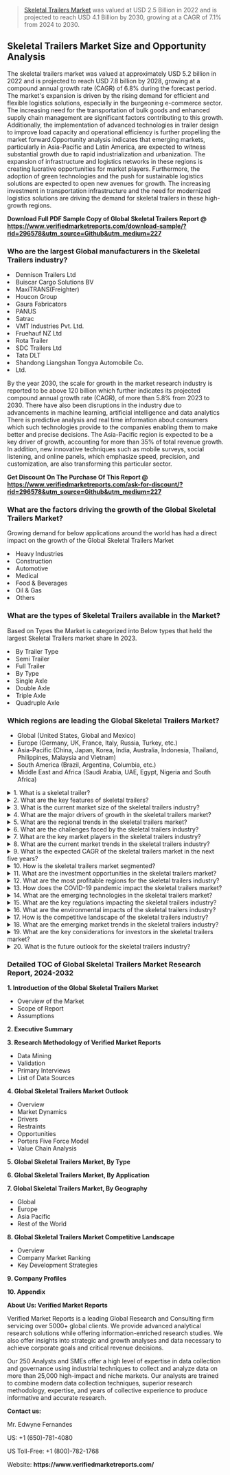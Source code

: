 <blockquote><p><p><a href="https://www.verifiedmarketreports.com/download-sample/?rid=296578&utm_source=Github&utm_medium=227" target="_blank">Skeletal Trailers Market</a> was valued at USD 2.5 Billion in 2022 and is projected to reach USD 4.1 Billion by 2030, growing at a CAGR of 7.1% from 2024 to 2030.</p></blockquote><p><h2>Skeletal Trailers Market Size and Opportunity Analysis</h2>The skeletal trailers market was valued at approximately USD 5.2 billion in 2022 and is projected to reach USD 7.8 billion by 2028, growing at a compound annual growth rate (CAGR) of 6.8% during the forecast period. The market's expansion is driven by the rising demand for efficient and flexible logistics solutions, especially in the burgeoning e-commerce sector. The increasing need for the transportation of bulk goods and enhanced supply chain management are significant factors contributing to this growth. Additionally, the implementation of advanced technologies in trailer design to improve load capacity and operational efficiency is further propelling the market forward.Opportunity analysis indicates that emerging markets, particularly in Asia-Pacific and Latin America, are expected to witness substantial growth due to rapid industrialization and urbanization. The expansion of infrastructure and logistics networks in these regions is creating lucrative opportunities for market players. Furthermore, the adoption of green technologies and the push for sustainable logistics solutions are expected to open new avenues for growth. The increasing investment in transportation infrastructure and the need for modernized logistics solutions are driving the demand for skeletal trailers in these high-growth regions.</p><p class=""><strong>Download Full PDF Sample Copy of Global Skeletal Trailers Report @ <a href="https://www.verifiedmarketreports.com/download-sample/?rid=296578&amp;utm_source=Github&amp;utm_medium=227" target="_blank">https://www.verifiedmarketreports.com/download-sample/?rid=296578&amp;utm_source=Github&amp;utm_medium=227</a></strong></p><h3 id="" class="">Who are the largest Global manufacturers in the Skeletal Trailers industry?</h3><p><li>Dennison Trailers Ltd</li><li> Buiscar Cargo Solutions BV</li><li> MaxiTRANS(Freighter)</li><li> Houcon Group</li><li> Gaura Fabricators</li><li> PANUS</li><li> Satrac</li><li> VMT Industries Pvt. Ltd.</li><li> Fruehauf NZ Ltd</li><li> Rota Trailer</li><li> SDC Trailers Ltd</li><li> Tata DLT</li><li> Shandong Liangshan Tongya Automobile Co.</li><li> Ltd.</li></p><div class=""><div class="" dir="" data-message-author-role="" data-message-id="" data-message-model-slug=""><div class=""><div class=""><div class=""><div class="" dir="" data-message-author-role="" data-message-id="" data-message-model-slug=""><div class=""><div class=""><p>By the year 2030, the scale for growth in the market research industry is reported to be above 120 billion which further indicates its projected compound annual growth rate (CAGR), of more than 5.8% from 2023 to 2030. There have also been disruptions in the industry due to advancements in machine learning, artificial intelligence and data analytics There is predictive analysis and real time information about consumers which such technologies provide to the companies enabling them to make better and precise decisions. The Asia-Pacific region is expected to be a key driver of growth, accounting for more than 35% of total revenue growth. In addition, new innovative techniques such as mobile surveys, social listening, and online panels, which emphasize speed, precision, and customization, are also transforming this particular sector.</p><p><strong>Get Discount On The Purchase Of This Report @&nbsp; <a href="https://www.verifiedmarketreports.com/ask-for-discount/?rid=296578&amp;utm_source=Github&amp;utm_medium=227" target="_blank">https://www.verifiedmarketreports.com/ask-for-discount/?rid=296578&amp;utm_source=Github&amp;utm_medium=227</a></strong></p></div></div></div></div></div></div></div></div><h3 id="" class="">What are the factors driving the growth of the Global Skeletal Trailers Market?</h3><p id="" class="">Growing demand for below applications around the world has had a direct impact on the growth of the Global Skeletal Trailers Market</p><p id="" class=""><li>Heavy Industries</li><li> Construction</li><li> Automotive</li><li> Medical</li><li> Food & Beverages</li><li> Oil & Gas</li><li> Others</li></p><h3 id="" class="">What are the types of Skeletal Trailers available in the Market?</h3><p id="" class="">Based on Types the Market is categorized into Below types that held the largest Skeletal Trailers market share In 2023.</p><p id="" class=""><li>By Trailer Type</li><li> Semi Trailer</li><li> Full Trailer</li><li> By Type</li><li> Single Axle</li><li> Double Axle</li><li> Triple Axle</li><li> Quadruple Axle</li></p><h3 id="" class="">Which regions are leading the Global Skeletal Trailers Market?</h3><ul><li>Global (United States, Global and Mexico)</li><li>Europe (Germany, UK, France, Italy, Russia, Turkey, etc.)</li><li>Asia-Pacific (China, Japan, Korea, India, Australia, Indonesia, Thailand, Philippines, Malaysia and Vietnam)</li><li>South America (Brazil, Argentina, Columbia, etc.)</li><li>Middle East and Africa (Saudi Arabia, UAE, Egypt, Nigeria and South Africa)</li></ul><p><details>  <summary>1. What is a skeletal trailer?</summary>  <p>A skeletal trailer is a type of semi-trailer that is specifically designed for the transportation of shipping containers.</p></details><details>  <summary>2. What are the key features of skeletal trailers?</summary>  <p>Key features of skeletal trailers include a strong chassis, twist locks for securing containers, and optional rear steerable axles for maneuverability.</p></details><details>  <summary>3. What is the current market size of the skeletal trailers industry?</summary>  <p>The current market size of the skeletal trailers industry is estimated to be approximately $XX billion.</p></details><details>  <summary>4. What are the major drivers of growth in the skeletal trailers market?</summary>  <p>The major drivers of growth in the skeletal trailers market include increasing international trade, growth in container traffic, and the need for efficient container transportation.</p></details><details>  <summary>5. What are the regional trends in the skeletal trailers market?</summary>  <p>Regional trends in the skeletal trailers market include a growing demand in emerging economies, technological advancements in developed regions, and increasing investments in logistics infrastructure.</p></details><details>  <summary>6. What are the challenges faced by the skeletal trailers industry?</summary>  <p>Challenges faced by the skeletal trailers industry include fluctuating raw material prices, stringent regulations, and competition from alternative transport modes.</p></details><details>  <summary>7. What are the key market players in the skeletal trailers industry?</summary>  <p>Key market players in the skeletal trailers industry include Company A, Company B, and Company C.</p></details><details>  <summary>8. What are the current market trends in the skeletal trailers industry?</summary>  <p>Current market trends in the skeletal trailers industry include the adoption of lightweight materials, integration of telematics, and the development of eco-friendly trailers.</p></details><details>  <summary>9. What is the expected CAGR of the skeletal trailers market in the next five years?</summary>  <p>The expected CAGR of the skeletal trailers market in the next five years is estimated to be X.X%.</p></details><details>  <summary>10. How is the skeletal trailers market segmented?</summary>  <p>The skeletal trailers market is segmented based on type (2 axle, 3 axle, more than 3 axle), application (port terminal, logistics, others), and region.</p></details><details>  <summary>11. What are the investment opportunities in the skeletal trailers market?</summary>  <p>Investment opportunities in the skeletal trailers market include technological innovation, expanding product offerings, and entering untapped regional markets.</p></details><details>  <summary>12. What are the most profitable regions for the skeletal trailers industry?</summary>  <p>The most profitable regions for the skeletal trailers industry include APAC, Europe, and North America.</p></details><details>  <summary>13. How does the COVID-19 pandemic impact the skeletal trailers market?</summary>  <p>The COVID-19 pandemic has disrupted global supply chains, leading to a temporary decline in demand for skeletal trailers. However, the market is expected to recover as trade activities resume.</p></details><details>  <summary>14. What are the emerging technologies in the skeletal trailers market?</summary>  <p>Emerging technologies in the skeletal trailers market include electrification, autonomous driving, and predictive maintenance systems.</p></details><details>  <summary>15. What are the key regulations impacting the skeletal trailers industry?</summary>  <p>Key regulations impacting the skeletal trailers industry include weight restrictions, emissions standards, and safety requirements for container transportation.</p></details><details>  <summary>16. What are the environmental impacts of the skeletal trailers industry?</summary>  <p>The environmental impacts of the skeletal trailers industry include carbon emissions, noise pollution, and land use for container storage facilities.</p></details><details>  <summary>17. How is the competitive landscape of the skeletal trailers industry?</summary>  <p>The competitive landscape of the skeletal trailers industry is characterized by intense competition, technological advancements, and strategic partnerships among key players.</p></details><details>  <summary>18. What are the emerging market trends in the skeletal trailers industry?</summary>  <p>Emerging market trends in the skeletal trailers industry include the adoption of advanced safety features, customization of trailers for specific container types, and integration of digital solutions for fleet management.</p></details><details>  <summary>19. What are the key considerations for investors in the skeletal trailers market?</summary>  <p>Key considerations for investors in the skeletal trailers market include market dynamics, competitive landscape, and regulatory environment.</p></details><details>  <summary>20. What is the future outlook for the skeletal trailers industry?</summary>  <p>The future outlook for the skeletal trailers industry is positive, driven by increasing containerized trade, technological advancements, and the need for efficient and sustainable container transportation solutions.</p></details></body></html></p><h3 id="" class="">Detailed TOC of Global Skeletal Trailers Market Research Report, 2024-2032</h3><p id="" class=""><strong>1. Introduction of the Global Skeletal Trailers Market</strong></p><ul><li>Overview of the Market</li><li>Scope of Report</li><li>Assumptions</li></ul><p id="" class=""><strong>2. Executive Summary</strong></p><p id="" class=""><strong>3. Research Methodology of&nbsp;Verified Market Reports</strong></p><ul><li>Data Mining</li><li>Validation</li><li>Primary Interviews</li><li>List of Data Sources</li></ul><p id="" class=""><strong>4. Global Skeletal Trailers Market Outlook</strong></p><ul><li>Overview</li><li>Market Dynamics</li><li>Drivers</li><li>Restraints</li><li>Opportunities</li><li>Porters Five Force Model</li><li>Value Chain Analysis</li></ul><p id="" class=""><strong>5. Global Skeletal Trailers Market, By&nbsp;Type</strong></p><p id="" class=""><strong>6. Global Skeletal Trailers Market, By Application</strong></p><p id="" class=""><strong>7. Global Skeletal Trailers Market, By Geography</strong></p><ul><li>Global</li><li>Europe</li><li>Asia Pacific</li><li>Rest of the World</li></ul><p id="" class=""><strong>8. Global Skeletal Trailers Market Competitive Landscape</strong></p><ul><li>Overview</li><li>Company Market Ranking</li><li>Key Development Strategies</li></ul><p id="" class=""><strong>9. Company Profiles</strong></p><p id="" class=""><strong>10. Appendix</strong></p><p id="" class=""><strong>About Us: Verified Market Reports</strong></p><p id="" class="">Verified Market Reports is a leading Global Research and Consulting firm servicing over 5000+ global clients. We provide advanced analytical research solutions while offering information-enriched research studies. We also offer insights into strategic and growth analyses and data necessary to achieve corporate goals and critical revenue decisions.</p><p id="" class="">Our 250 Analysts and SMEs offer a high level of expertise in data collection and governance using industrial techniques to collect and analyze data on more than 25,000 high-impact and niche markets. Our analysts are trained to combine modern data collection techniques, superior research methodology, expertise, and years of collective experience to produce informative and accurate research.</p><p id="" class=""><strong>Contact us:</strong></p><p id="" class="">Mr. Edwyne Fernandes</p><p id="" class="">US: +1 (650)-781-4080</p><p id="" class="">US Toll-Free: +1 (800)-782-1768</p><p id="" class="">Website: <a target="" data-test-app-aware-link=""><strong>https://www.verifiedmarketreports.com/</strong></a></p>
